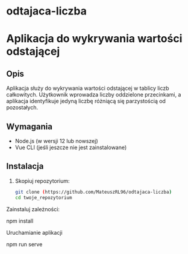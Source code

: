 # odtajaca-liczba

# Aplikacja do wykrywania wartości odstającej

## Opis

Aplikacja służy do wykrywania wartości odstającej w tablicy liczb całkowitych. Użytkownik wprowadza liczby oddzielone przecinkami, a aplikacja identyfikuje jedyną liczbę różniącą się parzystością od pozostałych.

## Wymagania

- Node.js (w wersji 12 lub nowszej)
- Vue CLI (jeśli jeszcze nie jest zainstalowane)

## Instalacja

1. Skopiuj repozytorium:

   ```bash
   git clone (https://github.com/MateuszRL96/odtajaca-liczba)
   cd twoje_repozytorium

   
Zainstaluj zależności:

npm install

Uruchamianie aplikacji

npm run serve
